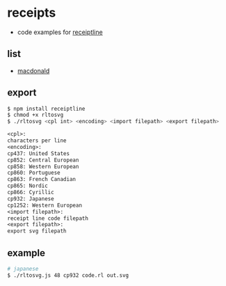 # receipts

- code examples for [receiptline](https://github.com/receiptline/receiptline)

## list

- [macdonald](mac/out.svg)

## export

```bash
$ npm install receiptline
$ chmod +x rltosvg
$ ./rltosvg <cpl int> <encoding> <import filepath> <export filepath>
```

```txt
<cpl>:
characters per line
<encoding>:
cp437: United States
cp852: Central European
cp858: Western European
cp860: Portuguese
cp863: French Canadian
cp865: Nordic
cp866: Cyrillic
cp932: Japanese
cp1252: Western European
<import filepath>:
receipt line code filepath
<export filepath>:
export svg filepath
```

## example

```bash
# japanese
$ ./rltosvg.js 48 cp932 code.rl out.svg
```
